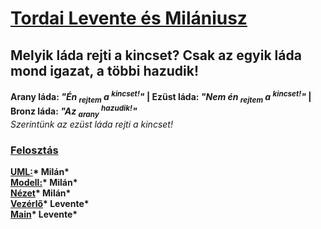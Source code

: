 # <ins>Tordai Levente és Milániusz</ins>
## Melyik láda rejti a kincset? Csak az egyik láda mond igazat, a többi hazudik!</br>
__Arany láda: *"Én <sub>rejtem</sub> a <sup>kincset!</sup>"* | Ezüst láda: *"Nem én <sub>rejtem</sub> a <sup>kincset!</sup>"* | Bronz láda: *"Az <sub>arany</sub> <sup>hazudik!</sup>"*__</br>
*Szerintünk az ezüst láda rejti a kincset!*
### <ins>Felosztás</ins></br>
__<ins>UML:</ins>* Milán*</br>__
__<ins>Modell:</ins>* Milán*</br>__
__<ins>Nézet</ins>* Milán*</br>__
__<ins>Vezérlő</ins>* Levente*</br>__
__<ins>Main</ins>* Levente*</br>__
